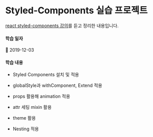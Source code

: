 # Styled-Components 실습 프로젝트

[react styled-components 강의](https://academy.nomadcoders.co/p/styled-components-like-a-boss)를 듣고 정리한 내용입니다.

#### 학습 일자

:calendar: 2019-12-03

#### 학습 내용

- Styled Components 설치 및 적용

- globalStyle과 withComponent, Extend 적용

- props 활용해 animation 적용

- attr 세팅 mixin 활용

- theme 활용

- Nesting 적용